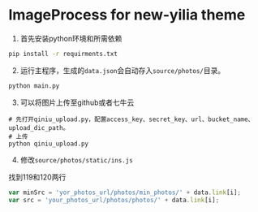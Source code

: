 # ImageProcess for new-yilia theme

1. 首先安装python环境和所需依赖

```sh
pip install -r requirments.txt
```

2. 运行主程序，生成的`data.json`会自动存入`source/photos/`目录。

```sh
python main.py 
```

3. 可以将图片上传至github或者七牛云

```
# 先打开qiniu_upload.py，配置access_key、secret_key、url、bucket_name、upload_dic_path。
# 上传
python qiniu_upload.py 
```

4. 修改`source/photos/static/ins.js`

找到119和120两行
```js
var minSrc = 'yor_photos_url/photos/min_photos/' + data.link[i];
var src = 'your_photos_url/photos/photos/' + data.link[i];
```
